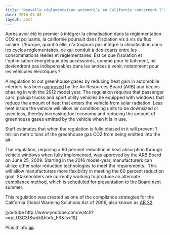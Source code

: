 ```yaml
---
title: "Nouvelle réglementation automobile en Californie concernant l'isolation solaire"
date: 2010-04-08
layout: post
---
```


<p>Après avoir été le premier à intégrer la climatisation dans la réglementation CO2 et polluants, la californie poursuit dans l'isolation vis à vis du flux solaire. L'Europe, quant à elle, n'a toujours pas intégré la climatisation dans les cycles réglementaires, ce qui conduit à des écarts entre les consommations réelles et réglementaires. Est ce que l'isolation et l'optimisation énergétique des accessoires, comme pour le batiment, ne deviendront pas indispensables dans les années à venir, notamment pour les véhicules électriques ?</p>   <!--more-->  <p>A regulation to cut greenhouse gases by reducing heat gain in automobile interiors has been <a href="http://www.arb.ca.gov/newsrel/nr062509b.htm" target="_blank">approved</a> by the Air Resources Board (ARB) and begins phasing in with the 2012 model year. The regulation requires that passenger cars, pickup trucks and sport utility vehicles be equipped with windows that reduce the amount of heat that enters the vehicle from solar radiation. Less heat inside the vehicle will allow air conditioning units to be downsized or used less, thereby increasing fuel economy and reducing the amount of greenhouse gases emitted by the vehicle when it is in use. </p> <p>Staff estimates that when the regulation is fully phased in it will prevent 1 million metric tons of the greenhouse gas CO2 from being emitted into the air.</p> <p>The regulation, requiring a 60 percent reduction in heat absorption through vehicle windows when fully implemented, was approved by the ARB Board on June 25, 2009. Starting in the 2016 model-year, manufacturers can utilize other solar reduction technologies to meet the requirements.  This will allow manufacturers more flexibility in meeting the 60 percent reduction goal. Stakeholders are currently working to produce an alternate compliance method, which is scheduled for presentation to the Board next summer.</p> <p>This regulation was created as one of the compliance strategies for the California Global Warming Solutions Act of 2006, also known as <a href="http://www.arb.ca.gov/cc/ab32/ab32.htm">AB 32</a>.</p>  [youtube http://www.youtube.com/watch?v=pLU3C3fSwdk&hl=fr_FR&fs=1&]<br /> <p>Plus d'info <strong><span style="text-decoration: underline"><a href="http://www.arb.ca.gov/lispub/rss/displaypost.php?pno=3918" target="_blank">ici</a></span></strong>.</p>